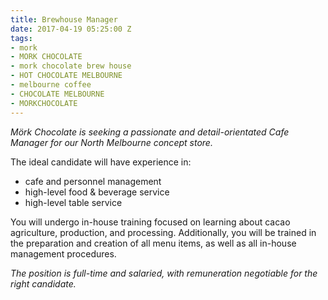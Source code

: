 ```yaml
---
title: Brewhouse Manager
date: 2017-04-19 05:25:00 Z
tags:
- mork
- MORK CHOCOLATE
- mork chocolate brew house
- HOT CHOCOLATE MELBOURNE
- melbourne coffee
- CHOCOLATE MELBOURNE
- MORKCHOCOLATE
---
```


*Mörk Chocolate is seeking a passionate and detail-orientated Cafe Manager for our North Melbourne concept store.*


The ideal candidate will have experience in:

* cafe and personnel management
* high-level food & beverage service
* high-level table service
 

You will undergo in-house training focused on learning about cacao agriculture, production, and processing. Additionally, you will be trained in the preparation and creation of all menu items, as well as all in-house management procedures.

*The position is full-time and salaried, with remuneration negotiable for the right candidate.*